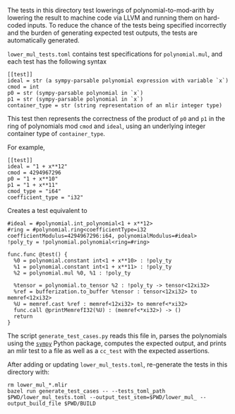 The tests in this directory test lowerings of polynomial-to-mod-arith by
lowering the result to machine code via LLVM and running them on hard-coded
inputs. To reduce the chance of the tests being specified incorrectly and the
burden of generating expected test outputs, the tests are automatically
generated.

`lower_mul_tests.toml` contains test specifications for `polynomial.mul`, and
each test has the following syntax

```
[[test]]
ideal = str (a sympy-parsable polynomial expression with variable `x`)
cmod = int
p0 = str (sympy-parsable polynomial in `x`)
p1 = str (sympy-parsable polynomial in `x`)
container_type = str (string representation of an mlir integer type)
```

This test then represents the correctness of the product of `p0` and `p1` in the
ring of polynomials mod `cmod` and `ideal`, using an underlying integer
container type of `container_type`.

For example,

```
[[test]]
ideal = "1 + x**12"
cmod = 4294967296
p0 = "1 + x**10"
p1 = "1 + x**11"
cmod_type = "i64"
coefficient_type = "i32"
```

Creates a test equivalent to

```
#ideal = #polynomial.int_polynomial<1 + x**12>
#ring = #polynomial.ring<coefficientType=i32 coefficientModulus=4294967296:i64, polynomialModulus=#ideal>
!poly_ty = !polynomial.polynomial<ring=#ring>

func.func @test() {
  %0 = polynomial.constant int<1 + x**10> : !poly_ty
  %1 = polynomial.constant int<1 + x**11> : !poly_ty
  %2 = polynomial.mul %0, %1 : !poly_ty

  %tensor = polynomial.to_tensor %2 : !poly_ty -> tensor<12xi32>
  %ref = bufferization.to_buffer %tensor : tensor<12xi32> to memref<12xi32>
  %U = memref.cast %ref : memref<12xi32> to memref<*xi32>
  func.call @printMemrefI32(%U) : (memref<*xi32>) -> ()
  return
}
```

The script `generate_test_cases.py` reads this file in, parses the polynomials
using the [`sympy`](https://www.sympy.org/en/index.html) Python package,
computes the expected output, and prints an mlir test to a file as well as a
`cc_test` with the expected assertions.

After adding or updating `lower_mul_tests.toml`, re-generate the tests in this
directory with:

```
rm lower_mul_*.mlir
bazel run generate_test_cases -- --tests_toml_path $PWD/lower_mul_tests.toml --output_test_stem=$PWD/lower_mul_ --output_build_file $PWD/BUILD
```
